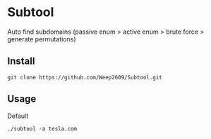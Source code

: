 # Subtool 
Auto find subdomains (passive enum > active enum > brute force > generate permutations)

## Install
```
git clone https://github.com/Weep2609/Subtool.git
```
## Usage
Default
```
./subtool -a tesla.com
```




